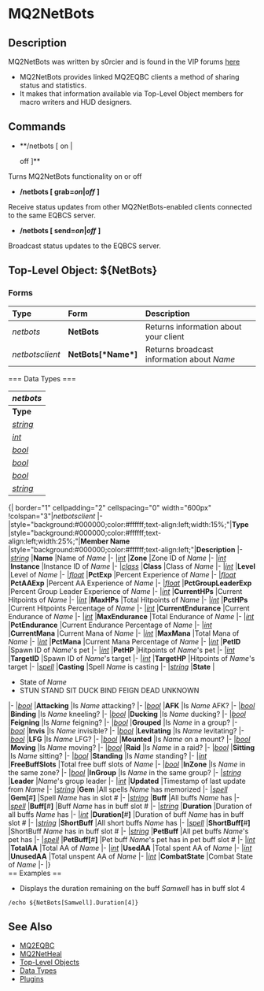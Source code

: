 # MQ2NetBots

## Description

MQ2NetBots was written by s0rcier and is found in the VIP forums [here](https://macroquest2.com/phpBB3/viewtopic.php?t=12186)

* MQ2NetBots provides linked MQ2EQBC clients a method of sharing status and statistics.
* It makes that information available via Top-Level Object members for macro writers and HUD designers.

## Commands

* \*\*/netbots \[ on \|

  off \]\*\*

Turns MQ2NetBots functionality on or off

* **/netbots \[ grab=**_**on**_**\|**_**off**_ **\]**

Receive status updates from other MQ2NetBots-enabled clients connected to the same EQBCS server.

* **/netbots \[ send=**_**on**_**\|**_**off**_ **\]**

Broadcast status updates to the EQBCS server.

## Top-Level Object: ${NetBots}

### Forms

| **Type** | **Form** | **Description** |
| :--- | :--- | :--- |
| _netbots_ | **NetBots** | Returns information about your client |
| _netbotsclient_ | **NetBots\[\***Name**\*\]** | Returns broadcast information about _Name_ |

=== Data Types ===

| _netbots_ |
| :--- |
| **Type** |
| [_string_]() |
| [_int_](../../data-types-and-top-level-objects/data-types/datatype-int.md) |
| [_bool_](../../data-types-and-top-level-objects/data-types/datatype-bool.md) |
| [_bool_](../../data-types-and-top-level-objects/data-types/datatype-bool.md) |
| [_bool_](../../data-types-and-top-level-objects/data-types/datatype-bool.md) |
| [_string_]() |

{\| border="1" cellpadding="2" cellspacing="0" width="600px" !colspan="3"\|_netbotsclient_ \|- \|style="background:\#000000;color:\#ffffff;text-align:left;width:15%;"\|**Type** \|style="background:\#000000;color:\#ffffff;text-align:left;width:25%;"\|**Member Name** \|style="background:\#000000;color:\#ffffff;text-align:left;"\|**Description** \|- \|[_string_]() \|**Name** \|Name of _Name_ \|- \|[_int_](../../data-types-and-top-level-objects/data-types/datatype-int.md) \|**Zone** \|Zone ID of _Name_ \|- \|[_int_](../../data-types-and-top-level-objects/data-types/datatype-int.md) \|**Instance** \|Instance ID of _Name_ \|- \|[_class_](../../data-types-and-top-level-objects/data-types/datatype-class.md) \|**Class** \|Class of _Name_ \|- \|[_int_](../../data-types-and-top-level-objects/data-types/datatype-int.md) \|**Level** \|Level of _Name_ \|- \|[_float_](../../data-types-and-top-level-objects/data-types/datatype-float.md) \|**PctExp** \|Percent Experience of _Name_ \|- \|[_float_](../../data-types-and-top-level-objects/data-types/datatype-float.md) \|**PctAAExp** \|Percent AA Experience of _Name_ \|- \|[_float_](../../data-types-and-top-level-objects/data-types/datatype-float.md) \|**PctGroupLeaderExp** \|Percent Group Leader Experience of _Name_ \|- \|[_int_](../../data-types-and-top-level-objects/data-types/datatype-int.md) \|**CurrentHPs** \|Current Hitpoints of _Name_ \|- \|[_int_](../../data-types-and-top-level-objects/data-types/datatype-int.md) \|**MaxHPs** \|Total Hitpoints of _Name_ \|- \|[_int_](../../data-types-and-top-level-objects/data-types/datatype-int.md) \|**PctHPs** \|Current Hitpoints Percentage of _Name_ \|- \|[_int_](../../data-types-and-top-level-objects/data-types/datatype-int.md) \|**CurrentEndurance** \|Current Endurance of _Name_ \|- \|[_int_](../../data-types-and-top-level-objects/data-types/datatype-int.md) \|**MaxEndurance** \|Total Endurance of _Name_ \|- \|[_int_](../../data-types-and-top-level-objects/data-types/datatype-int.md) \|**PctEndurance** \|Current Endurance Percentage of _Name_ \|- \|[_int_](../../data-types-and-top-level-objects/data-types/datatype-int.md) \|**CurrentMana** \|Current Mana of _Name_ \|- \|[_int_](../../data-types-and-top-level-objects/data-types/datatype-int.md) \|**MaxMana** \|Total Mana of _Name_ \|- \|[_int_](../../data-types-and-top-level-objects/data-types/datatype-int.md) \|**PctMana** \|Current Mana Percentage of _Name_ \|- \|[_int_](../../data-types-and-top-level-objects/data-types/datatype-int.md) \|**PetID** \|Spawn ID of _Name_'s pet \|- \|[_int_](../../data-types-and-top-level-objects/data-types/datatype-int.md) \|**PetHP** \|Hitpoints of _Name_'s pet \|- \|[_int_](../../data-types-and-top-level-objects/data-types/datatype-int.md) \|**TargetID** \|Spawn ID of _Name_'s target \|- \|[_int_](../../data-types-and-top-level-objects/data-types/datatype-int.md) \|**TargetHP** \|Hitpoints of _Name_'s target \|- \|[_spell_](../../data-types-and-top-level-objects/data-types/datatype-spell.md) \|**Casting** \|Spell _Name_ is casting \|- \|[_string_]() \|**State** \|

* State of _Name_
* STUN STAND SIT DUCK BIND FEIGN DEAD UNKNOWN

\|- \|[_bool_](../../data-types-and-top-level-objects/data-types/datatype-bool.md) \|**Attacking** \|Is _Name_ attacking? \|- \|[_bool_](../../data-types-and-top-level-objects/data-types/datatype-bool.md) \|**AFK** \|Is _Name_ AFK? \|- \|[_bool_](../../data-types-and-top-level-objects/data-types/datatype-bool.md) \|**Binding** \|Is _Name_ kneeling? \|- \|[_bool_](../../data-types-and-top-level-objects/data-types/datatype-bool.md) \|**Ducking** \|Is _Name_ ducking? \|- \|[_bool_](../../data-types-and-top-level-objects/data-types/datatype-bool.md) \|**Feigning** \|Is _Name_ feigning? \|- \|[_bool_](../../data-types-and-top-level-objects/data-types/datatype-bool.md) \|**Grouped** \|Is _Name_ in a group? \|- \|[_bool_](../../data-types-and-top-level-objects/data-types/datatype-bool.md) \|**Invis** \|Is _Name_ invisible? \|- \|[_bool_](../../data-types-and-top-level-objects/data-types/datatype-bool.md) \|**Levitating** \|Is _Name_ levitating? \|- \|[_bool_](../../data-types-and-top-level-objects/data-types/datatype-bool.md) \|**LFG** \|Is _Name_ LFG? \|- \|[_bool_](../../data-types-and-top-level-objects/data-types/datatype-bool.md) \|**Mounted** \|Is _Name_ on a mount? \|- \|[_bool_](../../data-types-and-top-level-objects/data-types/datatype-bool.md) \|**Moving** \|Is _Name_ moving? \|- \|[_bool_](../../data-types-and-top-level-objects/data-types/datatype-bool.md) \|**Raid** \|Is _Name_ in a raid? \|- \|[_bool_](../../data-types-and-top-level-objects/data-types/datatype-bool.md) \|**Sitting** \|Is _Name_ sitting? \|- \|[_bool_](../../data-types-and-top-level-objects/data-types/datatype-bool.md) \|**Standing** \|Is _Name_ standing? \|- \|[_int_](../../data-types-and-top-level-objects/data-types/datatype-int.md) \|**FreeBuffSlots** \|Total free buff slots of _Name_ \|- \|[_bool_](../../data-types-and-top-level-objects/data-types/datatype-bool.md) \|**InZone** \|Is _Name_ in the same zone? \|- \|[_bool_](../../data-types-and-top-level-objects/data-types/datatype-bool.md) \|**InGroup** \|Is _Name_ in the same group? \|- \|[_string_]() \|**Leader** \|_Name_'s group leader \|- \|[_int_](../../data-types-and-top-level-objects/data-types/datatype-int.md) \|**Updated** \|Timestamp of last update from _Name_ \|- \|[_string_]() \|**Gem** \|All spells _Name_ has memorized \|- \|[_spell_](../../data-types-and-top-level-objects/data-types/datatype-spell.md) \|**Gem\[**\#**\]** \|Spell _Name_ has in slot \# \|- \|[_string_]() \|**Buff** \|All buffs _Name_ has \|- \|[_spell_](../../data-types-and-top-level-objects/data-types/datatype-spell.md) \|**Buff\[**\#**\]** \|Buff _Name_ has in buff slot \# \|- \|[_string_]() \|**Duration** \|Duration of all buffs _Name_ has \|- \|[_int_](../../data-types-and-top-level-objects/data-types/datatype-int.md) \|**Duration\[**\#**\]** \|Duration of buff _Name_ has in buff slot \# \|- \|[_string_]() \|**ShortBuff** \|All short buffs _Name_ has \|- \|[_spell_](../../data-types-and-top-level-objects/data-types/datatype-spell.md) \|**ShortBuff\[**\#**\]** \|ShortBuff _Name_ has in buff slot \# \|- \|[_string_]() \|**PetBuff** \|All pet buffs _Name_'s pet has \|- \|[_spell_](../../data-types-and-top-level-objects/data-types/datatype-spell.md) \|**PetBuff\[**\#**\]** \|Pet buff _Name_'s pet has in pet buff slot \# \|- \|[_int_](../../data-types-and-top-level-objects/data-types/datatype-int.md) \|**TotalAA** \|Total AA of _Name_ \|- \|[_int_](../../data-types-and-top-level-objects/data-types/datatype-int.md) \|**UsedAA** \|Total spent AA of _Name_ \|- \|[_int_](../../data-types-and-top-level-objects/data-types/datatype-int.md) \|**UnusedAA** \|Total unspent AA of _Name_ \|- \|[_int_](../../data-types-and-top-level-objects/data-types/datatype-int.md) \|**CombatState** \|Combat State of _Name_ \|- \|}  
== Examples ==

* Displays the duration remaining on the buff _Samwell_ has in buff slot 4

```text
/echo ${NetBots[Samwell].Duration[4]}
```

## See Also

* [MQ2EQBC](mq2eqbc/)
* [MQ2NetHeal](mq2netheal.md)
* [Top-Level Objects](../../data-types-and-top-level-objects/top-level-objects/)
* [Data Types](../../data-types-and-top-level-objects/data-types/)
* [Plugins](../../documentation/macroquest2-plugins.md)

